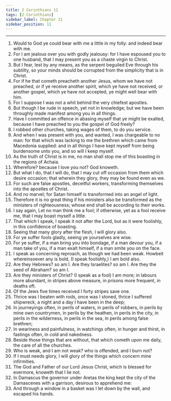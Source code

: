 ```yaml
---
title: 2 Corinthians 11
tags: [2 Corinthians]
sidebar_label: Chapter 11
sidebar_position: 11
---
```


---
1. Would to God ye could bear with me a little in my folly: and indeed bear with me.
2. For I am jealous over you with godly jealousy: for I have espoused you to one husband, that I may present you as a chaste virgin to Christ.
3. But I fear, lest by any means, as the serpent beguiled Eve through his subtilty, so your minds should be corrupted from the simplicity that is in Christ.
4. For if he that cometh preacheth another Jesus, whom we have not preached, or if ye receive another spirit, which ye have not received, or another gospel, which ye have not accepted, ye might well bear with him.
5. For I suppose I was not a whit behind the very chiefest apostles.
6. But though I be rude in speech, yet not in knowledge; but we have been throughly made manifest among you in all things.
7. Have I committed an offence in abasing myself that ye might be exalted, because I have preached to you the gospel of God freely?
8. I robbed other churches, taking wages of them, to do you service.
9. And when I was present with you, and wanted, I was chargeable to no man: for that which was lacking to me the brethren which came from Macedonia supplied: and in all things I have kept myself from being burdensome unto you, and so will I keep myself.
10. As the truth of Christ is in me, no man shall stop me of this boasting in the regions of Achaia.
11. Wherefore? because I love you not? God knoweth.
12. But what I do, that I will do, that I may cut off occasion from them which desire occasion; that wherein they glory, they may be found even as we.
13. For such are false apostles, deceitful workers, transforming themselves into the apostles of Christ.
14. And no marvel; for Satan himself is transformed into an angel of light.
15. Therefore it is no great thing if his ministers also be transformed as the ministers of righteousness; whose end shall be according to their works.
16. I say again, Let no man think me a fool; if otherwise, yet as a fool receive me, that I may boast myself a little.
17. That which I speak, I speak it not after the Lord, but as it were foolishly, in this confidence of boasting.
18. Seeing that many glory after the flesh, I will glory also.
19. For ye suffer fools gladly, seeing ye yourselves are wise.
20. For ye suffer, if a man bring you into bondage, if a man devour you, if a man take of you, if a man exalt himself, if a man smite you on the face.
21. I speak as concerning reproach, as though we had been weak. Howbeit whereinsoever any is bold, (I speak foolishly,) I am bold also.
22. Are they Hebrews? so am I. Are they Israelites? so am I. Are they the seed of Abraham? so am I.
23. Are they ministers of Christ? (I speak as a fool) I am more; in labours more abundant, in stripes above measure, in prisons more frequent, in deaths oft.
24. Of the Jews five times received I forty stripes save one.
25. Thrice was I beaten with rods, once was I stoned, thrice I suffered shipwreck, a night and a day I have been in the deep;
26. In journeyings often, in perils of waters, in perils of robbers, in perils by mine own countrymen, in perils by the heathen, in perils in the city, in perils in the wilderness, in perils in the sea, in perils among false brethren;
27. In weariness and painfulness, in watchings often, in hunger and thirst, in fastings often, in cold and nakedness.
28. Beside those things that are without, that which cometh upon me daily, the care of all the churches.
29. Who is weak, and I am not weak? who is offended, and I burn not?
30. If I must needs glory, I will glory of the things which concern mine infirmities.
31. The God and Father of our Lord Jesus Christ, which is blessed for evermore, knoweth that I lie not.
32. In Damascus the governor under Aretas the king kept the city of the Damascenes with a garrison, desirous to apprehend me:
33. And through a window in a basket was I let down by the wall, and escaped his hands.